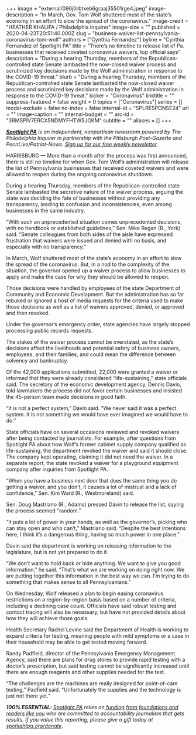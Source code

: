 +++
image = "external/096j0rbtxeb6graaj35501rge4.jpeg"
image-description = "In March, Gov. Tom Wolf shuttered most of the state’s economy in an effort to slow the spread of the coronavirus."
image-credit = "HEATHER KHALIFA / Philadelphia Inquirer"
image-size = ""
published = 2020-04-23T20:51:40.000Z
slug = "business-waiver-list-pennsylvania-coronavirus-tom-wolf"
authors = ["Cynthia Fernandez"]
byline = "Cynthia Fernandez of Spotlight PA"
title = "There’s no timeline to release list of Pa. businesses that received coveted coronavirus waivers, top official says"
description = "During a hearing Thursday, members of the Republican-controlled state Senate lambasted the now-closed waiver process and scrutinized key decisions made by the Wolf administration in response to the COVID-19 threat."
blurb = "During a hearing Thursday, members of the Republican-controlled state Senate lambasted the now-closed waiver process and scrutinized key decisions made by the Wolf administration in response to the COVID-19 threat."
kicker = "Coronavirus"
linktitle = ""
suppress-featured = false
weight = 0
topics = ["Coronavirus"]
series = []
modal-exclude = false
no-index = false
internal-id = "SPLRESPONSE24"
url = ""
image-caption = ""
internal-budget = ""
arc-id = "3RMSPIV7ERCX5NDMYFHTW5JGKM"
subtitle = ""
aliases = []
+++

<a href="https://lesspage.com/"><i><b>Spotlight PA</b></i></a><i> is an independent, nonpartisan newsroom powered by The Philadelphia Inquirer in partnership with the Pittsburgh Post-Gazette and PennLive/Patriot-News. </i><a href="https://lesspage.com/newsletters"><i>Sign up for our free weekly newsletter</i></a><i>.</i>

HARRISBURG — More than a month after the process was first announced, there is still no timeline for when Gov. Tom Wolf’s administration will release the list of Pennsylvania businesses that received coveted waivers and were allowed to reopen during the ongoing coronavirus shutdown. 

During a hearing Thursday, members of the Republican-controlled state Senate lambasted the secretive nature of the waiver process, arguing the state was deciding the fate of businesses without providing any transparency, leading to confusion and inconsistencies, even among businesses in the same industry.

“With such an unprecedented situation comes unprecedented decisions, with no handbook or established guidelines,” Sen. Mike Regan (R., York) said. “Senate colleagues from both sides of the aisle have expressed frustration that waivers were issued and denied with no basis, and especially with no transparency.”

In March, Wolf shuttered most of the state’s economy in an effort to slow the spread of the coronavirus. But, in a nod to the complexity of the situation, the governor opened up a waiver process to allow businesses to apply and make the case for why they should be allowed to reopen.

Those decisions were handled by employees of the state Department of Community and Economic Development. But the administration has so far rebuked or ignored a host of media requests for the criteria used to make those decisions as well as a list of waivers approved, denied, or approved and then revoked.

Under the governor’s emergency order, state agencies have largely stopped processing public records requests.

<script src="https://lesspage.com/embed.js" async></script><div data-spl-embed-version="1" data-spl-src="https://lesspage.com/embeds/cta/?url=https%3A%2F%2Finquirer.zoom.us%2Fwebinar%2Fregister%2F4915877447830%2FWN_eDhAGSRhQJSwzQBA_L6jsQ&eyebrow=UPCOMING%20EVENT&body=Join%20us%20Wednesday%2C%20April%2029%20for%20a%20FREE%20virtual%20Q%26A%20for%20Pennsylvania%20small%20business%20owners%20on%20how%20to%20navigate%20the%20coronavirus%20shutdown.%20Get%20your%20questions%20answered%20by%20our%20expert%20panel%2C%20hosted%20by%20Spotlight%20PA.&cta=RSVP%20NOW"></div>

The stakes of the waiver process cannot be overstated, as the state’s decisions affect the livelihoods and potential safety of business owners, employees, and their families, and could mean the difference between solvency and bankruptcy.

Of the 42,000 applications submitted, 22,000 were granted a waiver or informed that they were already considered “life-sustaining,” state officials said. The secretary of the economic development agency, Dennis Davin, told lawmakers the process did not favor certain businesses and insisted the 45-person team made decisions in good faith.

“It is not a perfect system," Davin said. "We never said it was a perfect system. It is not something we would have ever imagined we would have to do.”

State officials have on several occasions reviewed and revoked waivers after being contacted by journalists. For example, after questions from Spotlight PA about how Wolf’s former cabinet supply company qualified as life-sustaining, the department revoked the waiver and said it should close. The company kept operating, claiming it did not need the waiver. In a separate report, the state revoked a waiver for a playground equipment company after inquiries from Spotlight PA.

“When you have a business next door that does the same thing you do getting a waiver, and you don’t, it causes a lot of mistrust and a lack of confidence,” Sen. Kim Ward (R., Westmoreland) said.

Sen. Doug Mastriano (R., Adams) pressed Davin to release the list, saying the process seemed “random.”

<script src="https://lesspage.com/embed.js" async></script><div data-spl-embed-version="1" data-spl-src="https://lesspage.com/embeds/newsletter/"></div>


“It puts a lot of power in your hands, as well as the governor’s, picking who can stay open and who can’t,” Mastriano said. “Despite the best intentions here, I think it’s a dangerous thing, having so much power in one place.”

Davin said the department is working on releasing information to the legislature, but is not yet prepared to do it.

“We don’t want to hold back or hide anything. We want to give you good information,” he said. “That’s what we are working on doing right now. We are putting together this information in the best way we can. I’m trying to do something that makes sense to all Pennsylvanians.”

On Wednesday, Wolf released a plan to begin easing coronavirus restrictions on a region-by-region basis based on a number of criteria, including a declining case count. Officials have said robust testing and contact tracing will also be necessary, but have not provided details about how they will achieve those goals.

Health Secretary Rachel Levine said the Department of Health is working to expand criteria for testing, meaning people with mild symptoms or a case in their household may be able to get tested moving forward.

Randy Padfield, director of the Pennsylvania Emergency Management Agency, said there are plans for drug stores to provide rapid testing with a doctor’s prescription, but said testing cannot be significantly increased until there are enough reagents and other supplies needed for the test.

“The challenges are the machines are really designed for point-of-care testing,” Padfield said. “Unfortunately the supplies and the technology is just not there yet.”

<i><b>100% ESSENTIAL:</b></i> <a href="https://lesspage.com/"><i>Spotlight PA</i></a><i> relies on</i><a href="https://lesspage.com/support"><i> funding from foundations and readers like you</i></a><i> who are committed to accountability journalism that gets results. If you value this reporting, please give a gift today at </i><a href="https://lesspage.com/donate"><i>spotlightpa.org/donate</i></a><i>.</i>

<script src="https://lesspage.com/embed.js" async></script><div data-spl-embed-version="1" data-spl-src="https://lesspage.com/embeds/tips/?tip_text=Do%20you%20have%20a%20tip%20about%20%3Cb%3Ehow%20Pa.'s%20government%20is%20responding%20to%20the%20coronavirus%3C%2Fb%3E%3F%20Tell%20us."></div>
